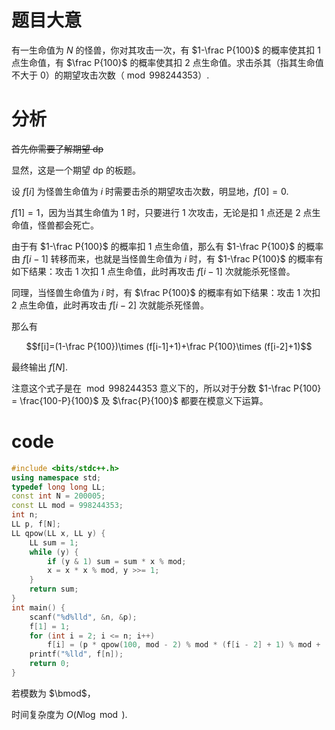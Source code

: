 # 题目大意

有一生命值为 $N$ 的怪兽，你对其攻击一次，有 $1-\frac P{100}$ 的概率使其扣 $1$ 点生命值，有 $\frac P{100}$ 的概率使其扣 $2$ 点生命值。求击杀其（指其生命值不大于 $0$）的期望攻击次数（$\bmod 998244353$）.

# 分析

~~首先你需要了解期望 dp~~

显然，这是一个期望 dp 的板题。

设 $f[i]$ 为怪兽生命值为 $i$ 时需要击杀的期望攻击次数，明显地，$f[0]=0$.

$f[1]=1$，因为当其生命值为 $1$ 时，只要进行 $1$ 次攻击，无论是扣 $1$ 点还是 $2$ 点生命值，怪兽都会死亡。

由于有 $1-\frac P{100}$ 的概率扣 $1$ 点生命值，那么有 $1-\frac P{100}$ 的概率由 $f[i-1]$ 转移而来，也就是当怪兽生命值为 $i$ 时，有 $1-\frac P{100}$ 的概率有如下结果：攻击 $1$ 次扣 $1$ 点生命值，此时再攻击 $f[i-1]$ 次就能杀死怪兽。

同理，当怪兽生命值为 $i$ 时，有 $\frac P{100}$ 的概率有如下结果：攻击 $1$ 次扣 $2$ 点生命值，此时再攻击 $f[i-2]$ 次就能杀死怪兽。

那么有

$$f[i]=(1-\frac P{100})\times (f[i-1]+1)+\frac P{100}\times (f[i-2]+1)$$

最终输出 $f[N]$.
 
注意这个式子是在 $\bmod998244353$ 意义下的，所以对于分数 $1-\frac P{100} = \frac{100-P}{100}$ 及 $\frac{P}{100}$ 都要在模意义下运算。


# code

```cpp
#include <bits/stdc++.h>
using namespace std;
typedef long long LL;
const int N = 200005;
const LL mod = 998244353;
int n;
LL p, f[N];
LL qpow(LL x, LL y) {
    LL sum = 1;
    while (y) {
        if (y & 1) sum = sum * x % mod;
        x = x * x % mod, y >>= 1;
    }
    return sum;
}
int main() {
    scanf("%d%lld", &n, &p);
    f[1] = 1;
    for (int i = 2; i <= n; i++)
    	f[i] = (p * qpow(100, mod - 2) % mod * (f[i - 2] + 1) % mod + (100 - p) * qpow(100, mod - 2) % mod * (f[i - 1] + 1) % mod) % mod;
    printf("%lld", f[n]);
    return 0;
}
```
若模数为 $\bmod$，

时间复杂度为 $O(N\log\bmod)$.